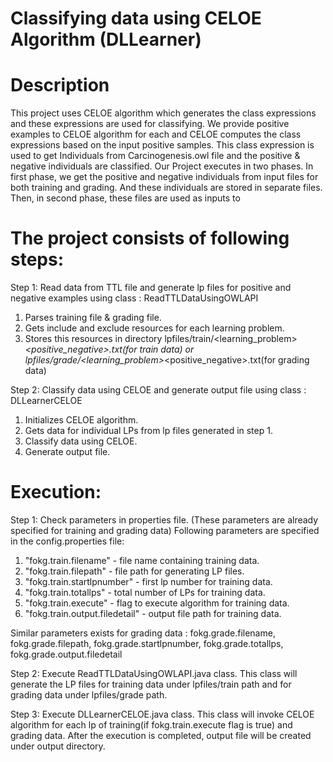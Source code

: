 # Classifying data using CELOE Algorithm (DLLearner)

# Description
This project uses CELOE algorithm which generates the class expressions and these expressions are used for classifying. We provide positive examples to CELOE algorithm for each and CELOE computes the class expressions based on the input positive samples. This class expression is used to get Individuals from Carcinogenesis.owl file and the positive & negative individuals are classified. Our Project executes in two phases. In first phase, we get the positive and negative individuals from input files for both training and grading. And these individuals are stored in separate files. Then, in second phase, these files are used as inputs to 


# The project consists of following steps:
Step 1: Read data from TTL file and generate lp files for positive and negative examples using class : ReadTTLDataUsingOWLAPI
1. Parses training file & grading file.
2. Gets include and exclude resources for each learning problem.
3. Stores this resources in directory lpfiles/train/<learning_problem>_<positive_negative>.txt(for train data) or lpfiles/grade/<learning_problem>_<positive_negative>.txt(for grading data)

Step 2: Classify data using CELOE and generate output file using class : DLLearnerCELOE
1. Initializes CELOE algorithm.
2. Gets data for individual LPs from lp files generated in step 1.
3. Classify data using CELOE.
4. Generate output file.

# Execution:

Step 1: Check parameters in properties file. (These parameters are already specified for training and grading data)
Following parameters are specified in the config.properties file:
1.  "fokg.train.filename" - file name containing training data.
2.  "fokg.train.filepath" - file path for generating LP files.
3.  "fokg.train.startlpnumber" - first lp number for training data.
4.  "fokg.train.totallps" - total number of LPs for training data.
5.  "fokg.train.execute" - flag to execute algorithm for training data.
6.  "fokg.train.output.filedetail" - output file path for training data.

Similar parameters exists for grading data : fokg.grade.filename, fokg.grade.filepath, fokg.grade.startlpnumber, fokg.grade.totallps, fokg.grade.output.filedetail

Step 2: Execute ReadTTLDataUsingOWLAPI.java class. This class will generate the LP files for training data under lpfiles/train path and for grading data under lpfiles/grade path.

Step 3: Execute DLLearnerCELOE.java class. This class will invoke CELOE algorithm for each lp of training(if fokg.train.execute flag is true) and grading data. After the execution is completed, output file will be created under output directory.
